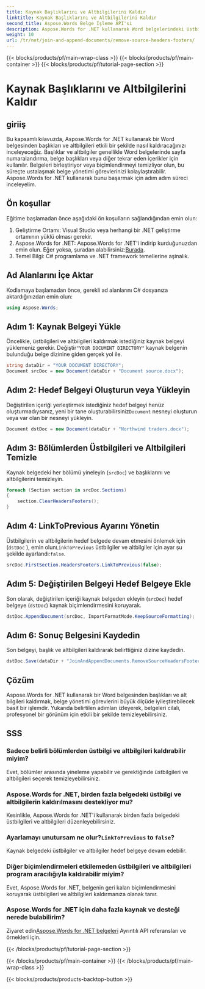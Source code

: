 ```yaml
---
title: Kaynak Başlıklarını ve Altbilgilerini Kaldır
linktitle: Kaynak Başlıklarını ve Altbilgilerini Kaldır
second_title: Aspose.Words Belge İşleme API'si
description: Aspose.Words for .NET kullanarak Word belgelerindeki üstbilgileri ve altbilgileri nasıl kaldıracağınızı öğrenin. Adım adım kılavuzumuzla belge yönetiminizi basitleştirin.
weight: 10
url: /tr/net/join-and-append-documents/remove-source-headers-footers/
---
```


{{< blocks/products/pf/main-wrap-class >}}
{{< blocks/products/pf/main-container >}}
{{< blocks/products/pf/tutorial-page-section >}}

# Kaynak Başlıklarını ve Altbilgilerini Kaldır

## giriiş

Bu kapsamlı kılavuzda, Aspose.Words for .NET kullanarak bir Word belgesinden başlıkları ve altbilgileri etkili bir şekilde nasıl kaldıracağınızı inceleyeceğiz. Başlıklar ve altbilgiler genellikle Word belgelerinde sayfa numaralandırma, belge başlıkları veya diğer tekrar eden içerikler için kullanılır. Belgeleri birleştiriyor veya biçimlendirmeyi temizliyor olun, bu süreçte ustalaşmak belge yönetimi görevlerinizi kolaylaştırabilir. Aspose.Words for .NET kullanarak bunu başarmak için adım adım süreci inceleyelim.

## Ön koşullar

Eğitime başlamadan önce aşağıdaki ön koşulların sağlandığından emin olun:

1. Geliştirme Ortamı: Visual Studio veya herhangi bir .NET geliştirme ortamının yüklü olması gerekir.
2.  Aspose.Words for .NET: Aspose.Words for .NET'i indirip kurduğunuzdan emin olun. Eğer yoksa, şuradan alabilirsiniz:[Burada](https://releases.aspose.com/words/net/).
3. Temel Bilgi: C# programlama ve .NET framework temellerine aşinalık.

## Ad Alanlarını İçe Aktar

Kodlamaya başlamadan önce, gerekli ad alanlarını C# dosyanıza aktardığınızdan emin olun:

```csharp
using Aspose.Words;
```

## Adım 1: Kaynak Belgeyi Yükle

 Öncelikle, üstbilgileri ve altbilgileri kaldırmak istediğiniz kaynak belgeyi yüklemeniz gerekir. Değiştir`"YOUR DOCUMENT DIRECTORY"` kaynak belgenin bulunduğu belge dizinine giden gerçek yol ile.

```csharp
string dataDir = "YOUR DOCUMENT DIRECTORY";
Document srcDoc = new Document(dataDir + "Document source.docx");
```

## Adım 2: Hedef Belgeyi Oluşturun veya Yükleyin

 Değiştirilen içeriği yerleştirmek istediğiniz hedef belgeyi henüz oluşturmadıysanız, yeni bir tane oluşturabilirsiniz`Document` nesneyi oluşturun veya var olan bir nesneyi yükleyin.

```csharp
Document dstDoc = new Document(dataDir + "Northwind traders.docx");
```

## Adım 3: Bölümlerden Üstbilgileri ve Altbilgileri Temizle

Kaynak belgedeki her bölümü yineleyin (`srcDoc`) ve başlıklarını ve altbilgilerini temizleyin.

```csharp
foreach (Section section in srcDoc.Sections)
{
    section.ClearHeadersFooters();
}
```

## Adım 4: LinkToPrevious Ayarını Yönetin

Üstbilgilerin ve altbilgilerin hedef belgede devam etmesini önlemek için (`dstDoc` ), emin olun`LinkToPrevious` üstbilgiler ve altbilgiler için ayar şu şekilde ayarlandı:`false`.

```csharp
srcDoc.FirstSection.HeadersFooters.LinkToPrevious(false);
```

## Adım 5: Değiştirilen Belgeyi Hedef Belgeye Ekle

Son olarak, değiştirilen içeriği kaynak belgeden ekleyin (`srcDoc`) hedef belgeye (`dstDoc`) kaynak biçimlendirmesini koruyarak.

```csharp
dstDoc.AppendDocument(srcDoc, ImportFormatMode.KeepSourceFormatting);
```

## Adım 6: Sonuç Belgesini Kaydedin

Son belgeyi, başlık ve altbilgileri kaldırarak belirttiğiniz dizine kaydedin.

```csharp
dstDoc.Save(dataDir + "JoinAndAppendDocuments.RemoveSourceHeadersFooters.docx");
```

## Çözüm

Aspose.Words for .NET kullanarak bir Word belgesinden başlıkları ve alt bilgileri kaldırmak, belge yönetimi görevlerini büyük ölçüde iyileştirebilecek basit bir işlemdir. Yukarıda belirtilen adımları izleyerek, belgeleri cilalı, profesyonel bir görünüm için etkili bir şekilde temizleyebilirsiniz.

## SSS

### Sadece belirli bölümlerden üstbilgi ve altbilgileri kaldırabilir miyim?
Evet, bölümler arasında yineleme yapabilir ve gerektiğinde üstbilgileri ve altbilgileri seçerek temizleyebilirsiniz.

### Aspose.Words for .NET, birden fazla belgedeki üstbilgi ve altbilgilerin kaldırılmasını destekliyor mu?
Kesinlikle, Aspose.Words for .NET'i kullanarak birden fazla belgedeki üstbilgileri ve altbilgileri düzenleyebilirsiniz.

###  Ayarlamayı unutursam ne olur?`LinkToPrevious` to `false`?
Kaynak belgedeki üstbilgiler ve altbilgiler hedef belgeye devam edebilir.

### Diğer biçimlendirmeleri etkilemeden üstbilgileri ve altbilgileri program aracılığıyla kaldırabilir miyim?
Evet, Aspose.Words for .NET, belgenin geri kalan biçimlendirmesini koruyarak üstbilgileri ve altbilgileri kaldırmanıza olanak tanır.

### Aspose.Words for .NET için daha fazla kaynak ve desteği nerede bulabilirim?
 Ziyaret edin[Aspose.Words for .NET belgeleri](https://reference.aspose.com/words/net/) Ayrıntılı API referansları ve örnekleri için.

{{< /blocks/products/pf/tutorial-page-section >}}

{{< /blocks/products/pf/main-container >}}
{{< /blocks/products/pf/main-wrap-class >}}

{{< blocks/products/products-backtop-button >}}
